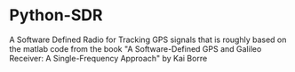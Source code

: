 # Python-SDR

A Software Defined Radio for Tracking GPS signals that is roughly based on the matlab code from the book "A Software-Defined GPS and Galileo Receiver: A Single-Frequency Approach" by Kai Borre
